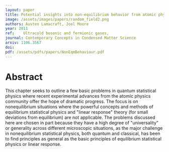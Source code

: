 ```yaml
---
layout: paper
title: Potential insights into non-equilibrium behavior from atomic physics
image: /assets/images/papers/random_field2.png
authors: Austen Lamacraft, Joel Moore
year: 2011
ref: 	Ultracold bosonic and fermionic gases,
journal: Contemporary Concepts in Condensed Matter Science
arxiv: 1106.3567
doi: 	
pdf: /assets/pdfs/papers/NonEqmBehaviour.pdf
---
```


# Abstract

This chapter seeks to outline a few basic problems in quantum statistical physics where recent experimental advances from the atomic physics community offer the hope of dramatic progress. The focus is on nonequilibrium situations where the powerful concepts and methods of equilibrium statistical physics and "linear response" theory (for small deviations from equilibrium) are not applicable. The problems discussed here are chosen in part because they have a high degree of "universality" or generality across different microscopic situations, as the major challenge in nonequilibrium statistical physics, both quantum and classical, has been to find principles as general as the basic principles of equilibrium statistical physics or linear response.
